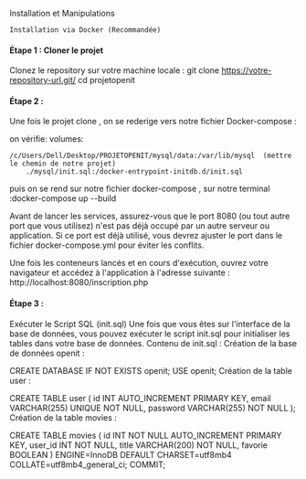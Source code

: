 Installation et Manipulations

    Installation via Docker (Recommandée)

#### Étape 1 : Cloner le projet

Clonez le repository sur votre machine locale :
git clone https://votre-repository-url.git/
cd projetopenit

#### Étape 2 : 

Une fois le projet clone , on se rederige vers notre fichier Docker-compose :

on vérifie:   volumes:
      

    /c/Users/Dell/Desktop/PROJETOPENIT/mysql/data:/var/lib/mysql  (mettre le chemin de notre projet)
        ./mysql/init.sql:/docker-entrypoint-initdb.d/init.sql


puis on se rend sur notre fichier docker-compose , sur notre terminal :docker-compose up --build

Avant de lancer les services, assurez-vous que le port 8080 (ou tout autre port que vous utilisez) n'est pas déjà occupé par un autre serveur ou application. Si ce port est déjà utilisé, vous devrez ajuster le port dans le fichier docker-compose.yml pour éviter les conflits.

Une fois les conteneurs lancés et en cours d'exécution, ouvrez votre navigateur et accédez à l'application à l'adresse suivante :
http://localhost:8080/inscription.php

#### Étape 3 : 
Exécuter le Script SQL (init.sql)
Une fois que vous êtes sur l'interface de la base de données, vous pouvez exécuter le script init.sql pour initialiser les tables dans votre base de données.
Contenu de init.sql :
Création de la base de données openit :

CREATE DATABASE IF NOT EXISTS openit;
USE openit;
Création de la table user :

CREATE TABLE user (
    id INT AUTO_INCREMENT PRIMARY KEY,
    email VARCHAR(255) UNIQUE NOT NULL,
    password VARCHAR(255) NOT NULL
);
Création de la table movies :

CREATE TABLE movies (
    id INT NOT NULL AUTO_INCREMENT PRIMARY KEY,
    user_id INT NOT NULL,
    title VARCHAR(200) NOT NULL,
    favorie BOOLEAN
) ENGINE=InnoDB DEFAULT CHARSET=utf8mb4 COLLATE=utf8mb4_general_ci;
COMMIT;

